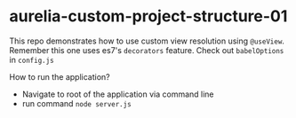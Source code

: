 # aurelia-custom-project-structure-01
This repo demonstrates how to use custom view resolution using `@useView`.
Remember this one uses es7's `decorators` feature. Check out `babelOptions` in `config.js`

How to run the application?
 - Navigate to root of the application via command line
 - run command `node server.js`
